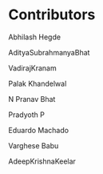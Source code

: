 # Contributors

Abhilash Hegde

AdityaSubrahmanyaBhat  

VadirajKranam  

Palak Khandelwal  

N Pranav Bhat  

Pradyoth P

Eduardo Machado  

Varghese Babu  

AdeepKrishnaKeelar  


